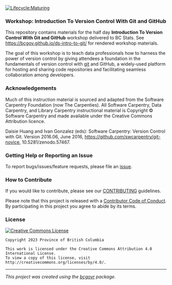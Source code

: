 [![Lifecycle:Maturing](https://img.shields.io/badge/Lifecycle-Maturing-007EC6)](Redirect-URL)

### Workshop: Introduction To Version Control With Git and GitHub

This repository contains materials for the half day **Introduction To Version Control With Git and GitHub** workshop delivered to BC Stats. See <https://bcgov.github.io/ds-intro-to-git/> for rendered workshop materials.

The goal of this workshop is to teach data professionals how to harness the power of version control by giving attendees a foundation in the fundamentals of version control with [git](https://git-scm.com) and GitHub, a widely-used platform for hosting and sharing code repositories and facilitating seamless collaboration among developers.

### Acknowledgements

Much of this instruction material is sourced and adapted from the Software Carpentry Foundation (now The Carpenties). All Software Carpentry, Data Carpentry, and Library Carpentry instructional material is Copyright © Software Carpentry and made available under the Creative Commons Attribution licence.

Daisie Huang and Ivan Gonzalez (eds): Software Carpentry: Version Control with Git. Version 2016.06, June 2016, <https://github.com/swcarpentry/git-novice>, 10.5281/zenodo.57467.


### Getting Help or Reporting an Issue

To report bugs/issues/feature requests, please file an [issue](https://github.com/bcgov/ds-intro-to-git/issues/).

### How to Contribute

If you would like to contribute, please see our [CONTRIBUTING](CONTRIBUTING.md) guidelines.

Please note that this project is released with a [Contributor Code of Conduct](CODE_OF_CONDUCT.md). By participating in this project you agree to abide by its terms.

### License

[![Creative Commons License](https://i.creativecommons.org/l/by/4.0/88x31.png)](http://creativecommons.org/licenses/by/4.0/)

```         
Copyright 2023 Province of British Columbia

This work is licensed under the Creative Commons Attribution 4.0 International License.
To view a copy of this license, visit http://creativecommons.org/licenses/by/4.0/.
```

------------------------------------------------------------------------

*This project was created using the [bcgovr](https://github.com/bcgov/bcgovr) package.*

